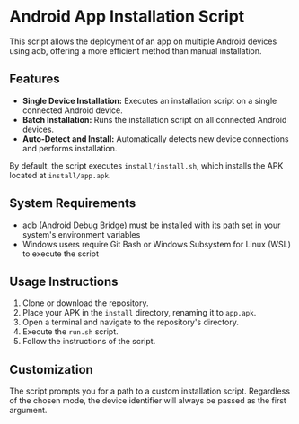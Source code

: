 # Android App Installation Script

This script allows the deployment of an app on multiple Android devices using adb, offering a more efficient method than manual installation.

## Features

- **Single Device Installation:** Executes an installation script on a single connected Android device.
- **Batch Installation:** Runs the installation script on all connected Android devices.
- **Auto-Detect and Install:** Automatically detects new device connections and performs installation.

By default, the script executes `install/install.sh`, which installs the APK located at `install/app.apk`.

## System Requirements

- adb (Android Debug Bridge) must be installed with its path set in your system's environment variables
- Windows users require Git Bash or Windows Subsystem for Linux (WSL) to execute the script

## Usage Instructions

1. Clone or download the repository.
2. Place your APK in the `install` directory, renaming it to `app.apk`.
3. Open a terminal and navigate to the repository's directory.
4. Execute the `run.sh` script.
5. Follow the instructions of the script.

## Customization

The script prompts you for a path to a custom installation script. Regardless of the chosen mode, the device identifier will always be passed as the first argument.
